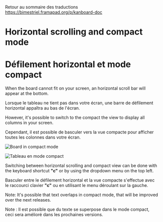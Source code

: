 Retour au sommaire des traductions https://bimestriel.framapad.org/p/kanboard-doc

Horizontal scrolling and compact mode
=====================================

Défilement horizontal et mode compact
=====================================


When the board cannot fit on your screen, an horizontal scroll bar will appear at the bottom.

Lorsque le tableau ne tient pas dans votre écran, une barre de défilement horizontal appaîtra au bas de l'écran.



However, it's possible to switch to the compact the view to display all columns in your screen.

Cependant, il est possible de basculer vers la vue compacte pour afficher toutes les colonnes dans votre écran.



![Board in compact mode](http://kanboard.net/screenshots/documentation/board-compact-mode.png)

![Tableau en mode compact](http://kanboard.net/screenshots/documentation/board-compact-mode.png)


Switching between horizontal scrolling and compact view can be done with the keyboard shortcut **"c"** or by using the dropdown menu on the top left.

Basculer entre le défilement horizontal et la vue compacte s'effectue avec le raccourci clavier **"c"** ou en utilisant le menu déroulant sur la gauche.


Note: It's possible that text overlaps in compact mode, that will be improved over the next releases.

Note : Il est possible que du texte se superpose dans le mode compact, ceci sera amélioré dans les prochaines versions.

